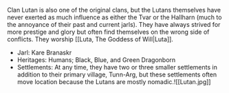 Clan Lutan is also one of the original clans, but the Lutans themselves have never exerted as much influence as either the Tvar or the Hallharn (much to the annoyance of their past and current jarls). They have always strived for more prestige and glory but often find themselves on the wrong side of conflicts. They worship [[Luta, The Goddess of Will|Luta]].

- Jarl: Kare Branaskr
- Heritages: Humans; Black, Blue, and Green Dragonborn
- Settlements: At any time, they have two or three smaller settlements in addition to their primary village, Tunn-Arg, but these settlements often move location because the Lutans are mostly nomadic.![[Lutan.jpg]]